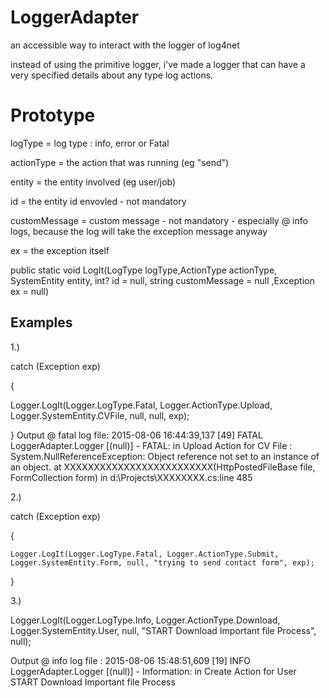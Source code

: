 # LoggerAdapter
an accessible way to interact with the logger of log4net


instead of using the primitive logger, i've made a logger that can have a very specified details about any type log actions.

Prototype
=========

logType = log type : info, error or Fatal

actionType = the action that was running  (eg "send")

entity = the entity involved (eg user/job)

id = the entity id envovled - not mandatory

customMessage = custom message - not mandatory - especially @ info logs, because the log will take the exception message anyway

ex = the exception itself

public static void LogIt(LogType logType,ActionType actionType, SystemEntity entity, int? id = null, string customMessage = null ,Exception ex = null)


Examples
--------

1.) 

catch (Exception exp)

{

  Logger.LogIt(Logger.LogType.Fatal, Logger.ActionType.Upload, Logger.SystemEntity.CVFile, null, null, exp);
  
}
Output @ fatal log file: 
2015-08-06 16:44:39,137 [49] FATAL LoggerAdapter.Logger [(null)] - FATAL:  in Upload Action for CV File  :
System.NullReferenceException: Object reference not set to an instance of an object.
   at XXXXXXXXXXXXXXXXXXXXXXXXX(HttpPostedFileBase file, FormCollection form) in 
   d:\Projects\XXXXXXXX.cs:line 485

2.)

catch (Exception exp)

{

    Logger.LogIt(Logger.LogType.Fatal, Logger.ActionType.Submit, Logger.SystemEntity.Form, null, "trying to send contact form", exp);
    
}


3.)

 Logger.LogIt(Logger.LogType.Info, Logger.ActionType.Download, Logger.SystemEntity.User, null, "START Download Important file Process", null);
 
 Output @ info log file : 
 2015-08-06 15:48:51,609 [19] INFO  LoggerAdapter.Logger [(null)] - Information:  in Create Action for User  START Download Important file Process
